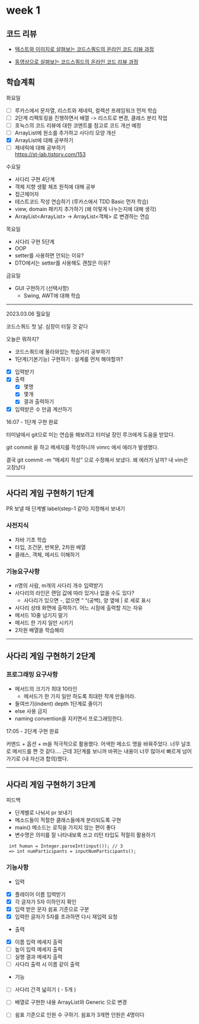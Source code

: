 # week 1

## 코드 리뷰

* [텍스트와 이미지로 살펴보는 코드스쿼드의 온라인 코드 리뷰 과정](https://github.com/code-squad/codesquad-docs/blob/master/codereview/README.md)

* [동영상으로 살펴보는 코드스쿼드의 온라인 코드 리뷰 과정](https://youtube.com/watch?v=lFinZfu3QO0&si=EnSIkaIECMiOmarE)

## 학습계획

화요일
- [ ] 루카스에서 문자열, 리스트와 제네릭, 컬렉션 프레임워크 먼저 학습
- [ ] 2단계 리팩토링을 진행하면서 배열 -> 리스트로 변경, 클래스 분리 작업
- [ ] 호눅스의 코드 리뷰에 대한 코멘트를 참고로 코드 개선 예정
- [ ] ArrayList에 원소를 추가하고 사다리 모양 개선
- [x] ArrayList에 대해 공부하기 
- [ ] 제네릭에 대해 공부하기  
  https://st-lab.tistory.com/153
  
수요일  
- 사다리 구현 4단계
- 객체 지향 생활 체조 원칙에 대해 공부
- 접근제어자
- 테스트코드 작성 연습하기 (루카스에서 TDD Basic 먼저 학습)
- view, domain 패키지 추가하기 (왜 이렇게 나누는지에 대해 생각)
- ArrayList<ArrayList<Boolean>> -> ArrayList<객체> 로 변경하는 연습  

목요일
- 사다리 구현 5단계
- OOP
- setter를 사용하면 안되는 이유?
- DTO에서는 setter를 사용해도 괜찮은 이유?
  
금요일
- GUI 구현하기 (선택사항)
  - Swing, AWT에 대해 학습



------
2023.03.06 월요일

코드스쿼드 첫 날. 심장이 터질 것 같다

오늘은 뭐하지?

- 코드스쿼드에 올라와있는 학습거리 공부하기
- 1단계(기본기능) 구현하기 : 설계를 먼저 해야할까?
- [x]  입력받기
- [x]  출력
    - [x]  몇명
    - [x]  몇개
    - [x]  결과 출력하기
- [x]  입력받은 수 만큼 계산하기

16:07 - 1단계 구현 완료

터미널에서 git으로 미는 연습을 해보려고 터미널 장인 루크에게 도움을 받았다.

git commit 을 하고 메세지를 작성하니까 vimrc 에서 에러가 발생했다.

결국 git commit -m “메세지 작성” 으로 수정해서 보냈다. 왜 에러가 날까? 내 vim은 고장났다

---

## 사다리 게임 구현하기 1단계

PR 보낼 때 단계별 label(step-1 같이) 지정해서 보내기

### 사전지식

- 자바 기초 학습
- 타입, 조건문, 반복문, 2차원 배열
- 클래스, 객체, 메서드 이해하기

### 기능요구사항

- n명의 사람, m개의 사다리 개수 입력받기
- 사다리의 라인은 랜덤 값에 따라 있거나 없을 수도 있다?
    - 사다리가 있으면 -, 없으면 “ “(공백), 양 옆에 | 로 세로 표시
- 사다리 상태 화면에 출력하기. 어느 시점에 출력할 지는 자유
- 메서드 10줄 넘기지 말기
- 메서드 한 가지 일만 시키기
- 2차원 배열을 학습해라

---

## 사다리 게임 구현하기 2단계

### **프로그래밍 요구사항**

- 메서드의 크기가 최대 10라인
    - 메서드가 한 가지 일만 하도록 최대한 작게 만들어라.
- 들여쓰기(indent) depth 1단계로 줄이기
- else 사용 금지
- naming convention을 지키면서 프로그래밍한다.

17:05 - 2단계 구현 완료

커맨드 + 옵션 + m을 적극적으로 활용했다. 어색한 메소드 명을 바꿔주었다. 너무 날조로 메서드를 짠 것 같다.... 근데 3단계를 보니까 바뀌는 내용이 너무 많아서 빠르게 넘어가기로 (내 자신과 합의)했다.


-----

## 사다리 게임 구현하기 3단계

피드백
- 단계별로 나눠서 pr 보내기
- 메소드들이 적절한 클래스들에게 분리되도록 구현
- main() 메소드는 로직을 가지지 않는 편이 좋다
- 변수명은 의미를 잘 나타내보록 쓰고 리턴 타입도 적절히 활용하기
```
 int human = Integer.parseInt(input()); // 3
 => int numParticipants = inputNumParticipants();
```

### 기능사항
- 입력
- [x]  플레이어 이름 입력받기
  - [x] 각 글자가 5자 이하인지 확인
  - [x] 입력 받은 문자 쉼표 기준으로 구분 
  - [x] 입력한 글자가 5자를 초과하면 다시 재입력 요청
- 출력
- [x]  이름 입력 메세지 출력
- [ ]  높이 입력 메세지 출력
- [ ]  실행 결과 메세지 출력
- [ ]  사다리 출력 시 이름 같이 출력
- 기능
- [ ]  사다리 간격 넓히기 ( - 5개 )
- [ ]  배열로 구현한 내용 ArrayList와 Generic 으로 변경

- [ ]  쉼표 기준으로 인원 수 구하기. 쉼표가 3개면 인원은 4명이다
